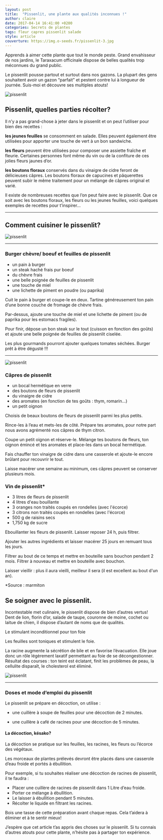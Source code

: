 ```yaml
---
layout: post
title:  "Pissenlit, une plante aux qualités inconnues !"
author: claire
date: 2017-04-14 16:41:00 +0200
categories: Secrets de plantes
tags: fleur capres pissenlit salade
style: article
couverture: https://img.o-seeds.fr/pissenlit-3.jpg  
---
```


Apprends à aimer cette plante que tout le monde peste. Grand envahisseur de nos jardins, le Taraxacum officinale dispose de belles qualités trop méconnues du grand public. 

Le pissenlit pousse partout et surtout dans nos gazons. La plupart des gens souhaitent avoir un gazon “parfait” et pestent contre lui à longueur de journée. Suis-moi et découvre ses multiples atouts!

<!--more-->


![pissenlit](https://img.o-seeds.fr/pissentlit-2.jpg)

## Pissenlit, quelles parties récolter?

Il n’y a pas grand-chose à jeter dans le pissenlit et on peut l’utiliser pour bien des recettes :

**les jeunes feuilles** se consomment en salade. Elles peuvent également être utilisées pour apporter une touche de vert à un bon sandwiche.

**les fleurs** peuvent être utilisées pour composer une assiette fraîche et fleurie. Certaines personnes font même du vin ou de la confiture de ces jolies fleurs jaunes d’or. 

**les boutons floraux** conservés dans du vinaigre de cidre feront de délicieuses câpres. Les boutons floraux de capucines et pâquerettes peuvent subir le même traitement pour un mélange de câpres original et varié.

Il existe de nombreuses recettes que l’on peut faire avec le pissenlit. Que ce soit avec les boutons floraux, les fleurs ou les jeunes feuilles, voici quelques exemples de recettes pour t’inspirer…

---

## Comment cuisiner le pissenlit?


![pissenlit](https://img.o-seeds.fr/pissenlit-4.jpg)

---


### Burger chèvre/ boeuf et feuilles de pissenlit 

- un pain à burger
- un steak haché frais pur boeuf
- du chèvre frais
- une belle poignée de feuilles de pissenlit
- une touche de miel
- une lichette de piment en poudre (ou paprika)

Cuit le pain à burger et coupe-le en deux. Tartine généreusement ton pain d’une bonne couche de fromage de chèvre frais. 

Par-dessus, ajoute une touche de miel et une lichette de piment (ou de paprika pour les estomacs fragiles). 

Pour finir, dépose un bon steak sur le tout (cuisson en fonction des goûts) et ajoute une belle poignée de feuilles de pissenlit ciselée. 

Les plus gourmands pourront ajouter quelques tomates séchées. Burger prêt à être dégusté !!!

---

![pissenlit](https://img.o-seeds.fr/pissenlit-1.jpg)

### Câpres de pissenlit

- un bocal hermétique en verre
- des boutons de fleurs de pissenlit
- du vinaigre de cidre
- des aromates (en fonction de tes goûts : thym, romarin…)
- un petit oignon

Choisis de beaux boutons de fleurs de pissenlit parmi les plus petits. 

Rince-les à l’eau et mets-les de côté. Prépare tes aromates, pour notre part nous avons agrémenté nos câpres de thym citron. 

Coupe un petit oignon et réserve-le. Mélange tes boutons de fleurs, ton oignon émincé et tes aromates et place-les dans un bocal hermétique. 

Fais chauffer ton vinaigre de cidre dans une casserole et ajoute-le encore brûlant pour recouvrir le tout. 

Laisse macérer une semaine au minimum, ces câpres peuvent se conserver plusieurs mois.

### Vin de pissenlit*

- 3 litres de fleurs de pissenlit
- 4 litres d'eau bouillante
- 3 oranges non traités coupés en rondelles (avec l'écorce)
- 3 citrons non traités coupés en rondelles (avec l'écorce)
- 500 g de raisins secs
- 1,750 kg de sucre

Ebouillanter les fleurs de pissenlit. Laisser reposer 24 h, puis filtrer. 

Ajouter les autres ingrédients et laisser macérer 25 jours en remuant tous les jours. 

Filtrer au bout de ce temps et mettre en bouteille sans bouchon pendant 2 mois. Filtrer à nouveau et mettre en bouteille avec bouchon. 

Laisser vieillir : plus il aura vieilli, meilleur il sera (il est excellent au bout d'un an).

*Source : marmiton



## Se soigner avec le pissenlit.

Incontestable met culinaire, le pissenlit dispose de bien d’autres vertus! Dent de lion, florin d’or, salade de taupe, couronne de moine, cochet ou laitue de chien, il dispose d’autant de noms que de qualités.

Le stimulant inconditionnel pour ton foie

Les feuilles sont toniques et stimulent le foie.

La racine augmente la sécrétion de bile et en favorise l’évacuation. Elle joue donc un rôle légèrement laxatif permettant au foie de se décongestionner. Résultat des courses : ton teint est éclatant, finit les problèmes de peau, la cellulite disparaît, le cholesterol est éliminé.


![pissenlit](https://img.o-seeds.fr/pissenlit-5.jpg)

---

### Doses et mode d’emploi du pissenlit 

Le pissenlit se prépare en décoction, on utilise :

- une cuillère à soupe de feuilles pour une décoction de 2 minutes.

- une cuillère à café de racines pour une décoction de 5 minutes.

#### La décoction, késako?

La décoction se pratique sur les feuilles, les racines, les fleurs ou l’écorce des végétaux.

Les morceaux de plantes prélevés devront être placés dans une casserole d’eau froide et portés à ébullition.

Pour exemple, si tu souhaites réaliser une décoction de racines de pissenlit, il te faudra :

- Placer une cuillère de racines de pissenlit dans 1 Litre d’eau froide.
- Porter ce mélange à ébullition.
- Le laisser à ébullition pendant 5 minutes.
- Récolter le liquide en filtrant les racines.

Bois une tasse de cette préparation avant chaque repas. Cela t’aidera à éliminer et à te sentir mieux!

J’espère que cet article t’as appris des choses sur le pissenlit. Si tu connais d’autres atouts pour cette plante, n’hésite pas à partager ton expérience.


